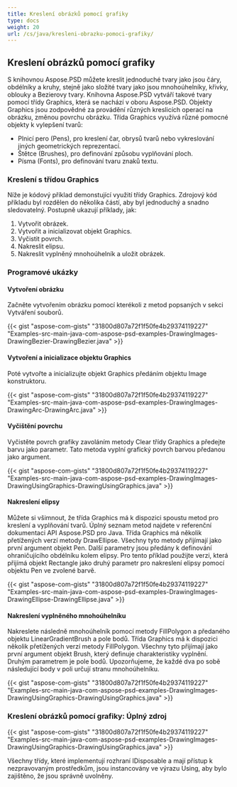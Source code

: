 ```yaml
---
title: Kreslení obrázků pomocí grafiky
type: docs
weight: 20
url: /cs/java/kresleni-obrazku-pomoci-grafiky/
---
```


## **Kreslení obrázků pomocí grafiky**

S knihovnou Aspose.PSD můžete kreslit jednoduché tvary jako jsou čáry, obdélníky a kruhy, stejně jako složité tvary jako jsou mnohoúhelníky, křivky, oblouky a Bezierovy tvary. Knihovna Aspose.PSD vytváří takové tvary pomocí třídy Graphics, která se nachází v oboru Aspose.PSD. Objekty Graphics jsou zodpovědné za provádění různých kreslicích operací na obrázku, změnou povrchu obrázku. Třída Graphics využívá různé pomocné objekty k vylepšení tvarů:

- Plnicí pero (Pens), pro kreslení čar, obrysů tvarů nebo vykreslování jiných geometrických reprezentací.
- Štětce (Brushes), pro definování způsobu vyplňování ploch.
- Písma (Fonts), pro definování tvaru znaků textu.
### **Kreslení s třídou Graphics**
Níže je kódový příklad demonstující využití třídy Graphics. Zdrojový kód příkladu byl rozdělen do několika částí, aby byl jednoduchý a snadno sledovatelný. Postupně ukazují příklady, jak:

1. Vytvořit obrázek.
1. Vytvořit a inicializovat objekt Graphics.
1. Vyčistit povrch.
1. Nakreslit elipsu.
1. Nakreslit vyplněný mnohoúhelník a uložit obrázek.
### **Programové ukázky**
#### **Vytvoření obrázku**
Začněte vytvořením obrázku pomocí kterékoli z metod popsaných v sekci Vytváření souborů.

{{< gist "aspose-com-gists" "31800d807a72f1f50fe4b29374119227" "Examples-src-main-java-com-aspose-psd-examples-DrawingImages-DrawingBezier-DrawingBezier.java" >}}
#### **Vytvoření a inicializace objektu Graphics**
Poté vytvořte a inicializujte objekt Graphics předáním objektu Image konstruktoru.

{{< gist "aspose-com-gists" "31800d807a72f1f50fe4b29374119227" "Examples-src-main-java-com-aspose-psd-examples-DrawingImages-DrawingArc-DrawingArc.java" >}}
#### **Vyčištění povrchu**
Vyčistěte povrch grafiky zavoláním metody Clear třídy Graphics a předejte barvu jako parametr. Tato metoda vyplní grafický povrch barvou předanou jako argument.

{{< gist "aspose-com-gists" "31800d807a72f1f50fe4b29374119227" "Examples-src-main-java-com-aspose-psd-examples-DrawingImages-DrawingUsingGraphics-DrawingUsingGraphics.java" >}}
#### **Nakreslení elipsy**
Můžete si všimnout, že třída Graphics má k dispozici spoustu metod pro kreslení a vyplňování tvarů. Úplný seznam metod najdete v referenční dokumentaci API Aspose.PSD pro Java. Třída Graphics má několik přetížených verzí metody DrawEllipse. Všechny tyto metody přijímají jako první argument objekt Pen. Další parametry jsou předány k definování ohraničujícího obdélníku kolem elipsy. Pro tento příklad použijte verzi, která přijímá objekt Rectangle jako druhý parametr pro nakreslení elipsy pomocí objektu Pen ve zvolené barvě.

{{< gist "aspose-com-gists" "31800d807a72f1f50fe4b29374119227" "Examples-src-main-java-com-aspose-psd-examples-DrawingImages-DrawingEllipse-DrawingEllipse.java" >}}
#### **Nakreslení vyplněného mnohoúhelníku**
Nakreslete následně mnohoúhelník pomocí metody FillPolygon a předaného objektu LinearGradientBrush a pole bodů. Třída Graphics má k dispozici několik přetížených verzí metody FillPolygon. Všechny tyto přijímají jako první argument objekt Brush, který definuje charakteristiky vyplnění. Druhým parametrem je pole bodů. Upozorňujeme, že každé dva po sobě následující body v poli určují stranu mnohoúhelníku.

{{< gist "aspose-com-gists" "31800d807a72f1f50fe4b29374119227" "Examples-src-main-java-com-aspose-psd-examples-DrawingImages-DrawingUsingGraphics-DrawingUsingGraphics.java" >}}
### **Kreslení obrázků pomocí grafiky: Úplný zdroj**
{{< gist "aspose-com-gists" "31800d807a72f1f50fe4b29374119227" "Examples-src-main-java-com-aspose-psd-examples-DrawingImages-DrawingUsingGraphics-DrawingUsingGraphics.java" >}}

Všechny třídy, které implementují rozhraní IDisposable a mají přístup k nezpravovaným prostředkům, jsou instancovány ve výrazu Using, aby bylo zajištěno, že jsou správně uvolněny.
